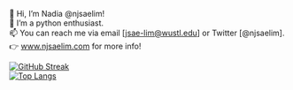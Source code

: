 👋 Hi, I’m Nadia @njsaelim! <br>
👀 I’m a python enthusiast. <br>
📫 You can reach me via email [jsae-lim@wustl.edu] or Twitter [@njsaelim]. <br>
👉 www.njsaelim.com for more info! <br>

[![GitHub Streak](http://github-readme-streak-stats.herokuapp.com?user=njsaelim&theme=nightowl)](https://git.io/streak-stats) <br>
[![Top Langs](https://github-readme-stats.vercel.app/api/top-langs/?username=njsaelim)](https://github.com/anuraghazra/github-readme-stats)
